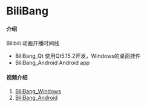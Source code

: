 # BiliBang

#### 介绍
Bilibili 动画开播时间线

* BiliBang_Qt 使用Qt5.15.2开发，Windows的桌面挂件
* BiliBang_Android Android app


#### 视频介绍

1.  [BiliBang_Windows](https://www.bilibili.com/video/BV1pV411n7yR)
2.  [BiliBang_Android](https://www.bilibili.com/video/BV1tL4y1K7Ww)


